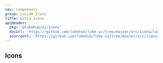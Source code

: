 ```yaml
---
nav: Components
group: Lucide Icons
title: Extra Icons
apiHeader:
  pkg: '@lobehub/ui/icons'
  docUrl: 'https://github.com/lobehub/lobe-ui/tree/master/src/icons/lucideExtra/index.md'
  sourceUrl: 'https://github.com/lobehub/lobe-ui/tree/master/src/icons/lucideExtra/index.ts'
---
```


## Icons

<code src="./demos/index.tsx" center></code>
